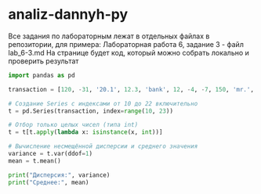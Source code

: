 # analiz-dannyh-py

Все задания по лабораторным лежат в отдельных файлах в репозитории, для примера:
Лабораторная работа 6, задание 3 - файл lab_6-3.md
На странице будет код, который можно собрать локально и проверить результат

```python
import pandas as pd

transaction = [120, -31, '20.1', 12.3, 'bank', 12, -4, -7, 150, 'mr.', 23, 32, 21]

# Создание Series с индексами от 10 до 22 включительно
t = pd.Series(transaction, index=range(10, 23))

# Отбор только целых чисел (типа int)
t = t[t.apply(lambda x: isinstance(x, int))]

# Вычисление несмещённой дисперсии и среднего значения
variance = t.var(ddof=1)
mean = t.mean()

print("Дисперсия:", variance)
print("Среднее:", mean)
```
